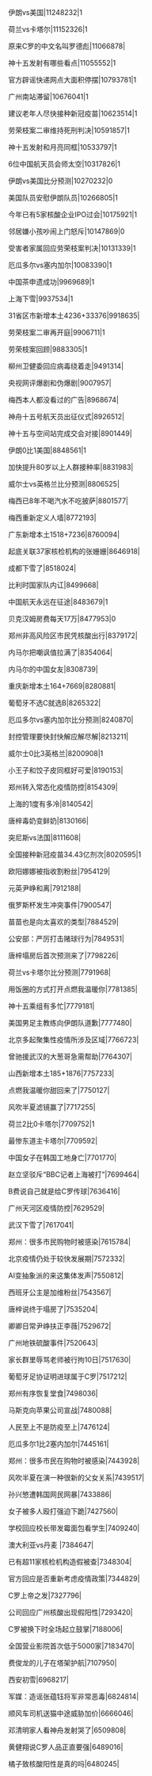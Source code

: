 伊朗vs美国|11248232|1

荷兰vs卡塔尔|11152326|1

原来C罗的中文名叫罗德彪|11066878|

神十五发射有哪些看点|11055552|1

官方辟谣快递网点大面积停摆|10793781|1

广州南站滞留|10676041|1

建议老年人尽快接种新冠疫苗|10623514|1

劳荣枝案二审维持死刑判决|10591857|1

神十五发射和月亮同框|10533797|1

6位中国航天员会师太空|10317826|1

伊朗vs美国比分预测|10270232|0

美国队员安慰伊朗队员|10266805|1

今年已有5家核酸企业IPO过会|10175921|1

邻居嫌小孩吵闹上门怒斥|10147869|0

受害者家属回应劳荣枝案判决|10131339|1

厄瓜多尔vs塞内加尔|10083390|1

中国茶申遗成功|9969689|1

上海下雪|9937534|1

31省区市新增本土4236+33376|9918635|

劳荣枝案二审再开庭|9906711|1

劳荣枝案回顾|9883305|1

柳州卫健委回应病毒绕着走|9491314|

央视网评爆剧和伪爆剧|9007957|

梅西本人都没看过的广告|8968674|

神舟十五号航天员出征仪式|8926512|

神十五与空间站完成交会对接|8901449|

伊朗0比1美国|8848561|1

加快提升80岁以上人群接种率|8831983|

威尔士vs英格兰比分预测|8806525|

梅西已8年不喝汽水不吃披萨|8801577|

梅西重新定义人墙|8772193|

广东新增本土1518+7236|8760094|

起底关联37家核检机构的张姗姗|8646918|

成都下雪了|8518024|

比利时国家队内讧|8499668|

中国航天永远在征途|8483679|1

贝克汉姆房费每天17万|8477953|0

郑州非高风险区市民凭核酸出行|8379172|

内马尔把嘲讽值拉满了|8354064|

内马尔的中国女友|8308739|

重庆新增本土164+7669|8280881|

葡萄牙不选C就选B|8265322|

厄瓜多尔vs塞内加尔比分预测|8240870|

封控管理要快封快解应解尽解|8213211|

威尔士0比3英格兰|8200908|1

小王子和饺子皮同框好可爱|8190153|

郑州转入常态化疫情防控|8154309|

上海的1度有多冷|8140542|

唐梓毒奶变鲜奶|8130166|

突尼斯vs法国|8111608|

全国接种新冠疫苗34.43亿剂次|8020595|1

欧阳娜娜被指收割粉丝|7954129|

元英尹峥和离|7912188|

俄罗斯杯发生冲突事件|7900547|

苗苗也是向太喜欢的类型|7884529|

公安部：严厉打击赌球行为|7849531|

唐梓塌房后首次预测来了|7798226|

荷兰vs卡塔尔比分预测|7791968|

用饭圈的方式打开点燃我温暖你|7781385|

神十五乘组有多忙|7779181|

美国男足主教练向伊朗队道歉|7777480|

北京多起聚集性疫情所涉及区域|7766723|

曾驰援武汉的大葱哥急需帮助|7764307|

山西新增本土185+1876|7757233|

点燃我温暖你甜回来了|7750127|

风吹半夏滤镜赢了|7717255|

荷兰2比0卡塔尔|7709752|1

最惨东道主卡塔尔|7709592|

中国女子在韩国工地身亡|7701770|

赵立坚驳斥“BBC记者上海被打”|7699464|

B费说自己就是给C罗传球|7636416|

广州天河区疫情防控|7629529|

武汉下雪了|7617041|

郑州：很多市民购物时被感染|7615784|

北京疫情仍处于较快发展期|7572332|

AI变抽象派的来这集体发声|7550812|

西班牙公主是加维粉丝|7543567|

唐梓说终于塌房了|7535204|

卿卿日常尹峥扶正李薇|7529672|

广州地铁硫酸事件|7520643|

家长群里辱骂老师被行拘10日|7517630|

葡萄牙足协证明进球属于C罗|7517212|

郑州有序恢复堂食|7498036|

马斯克向苹果公司宣战|7480088|

人民至上不是防疫至上|7476124|

厄瓜多尔1比2塞内加尔|7445161|

郑州：很多市民在购物时被感染|7443928|

风吹半夏在演一种很新的父女关系|7439517|

孙兴慜遭韩国网民网暴|7433886|

女子被多人殴打强迫下跪|7427560|

学校回应校长带发霉面包看学生|7409240|

澳大利亚vs丹麦 ​|7384647|

已有超11家核检机构造假被查|7348304|

官方回应是否重新考虑疫情政策|7344829|

C罗上帝之发|7327796|

公司回应广州核酸出现假阳性|7293420|

C罗被换下时全场起立鼓掌|7188006|

全国营业影院首次低于5000家|7183470|

费俊龙的儿子在塔架护航|7107950|

西安初雪|6968217|

军媒：造谣张蕴钰将军非常恶毒|6824814|

顺风车司机送猫中途威胁加价|6666046|

邓清明家人看神舟发射哭了|6509808|

黄健翔说C罗人品正直要强|6489016|

橘子致核酸阳性是真的吗|6480245|

